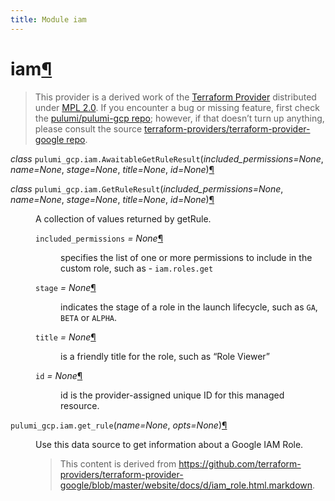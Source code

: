 ```yaml
---
title: Module iam
---
```


<div class="section" id="iam">
<h1>iam<a class="headerlink" href="#iam" title="Permalink to this headline">¶</a></h1>
<blockquote>
<div>This provider is a derived work of the <a class="reference external" href="https://github.com/terraform-providers/terraform-provider-google">Terraform Provider</a> distributed under
<a class="reference external" href="https://www.mozilla.org/en-US/MPL/2.0/">MPL 2.0</a>. If you encounter a bug or missing feature, first check the
<a class="reference external" href="https://github.com/pulumi/pulumi-gcp/issues">pulumi/pulumi-gcp repo</a>; however, if that doesn’t turn up
anything, please consult the source <a class="reference external" href="https://github.com/terraform-providers/terraform-provider-google/issues">terraform-providers/terraform-provider-google repo</a>.</div></blockquote>
<span class="target" id="module-pulumi_gcp.iam"></span><dl class="class">
<dt id="pulumi_gcp.iam.AwaitableGetRuleResult">
<em class="property">class </em><code class="descclassname">pulumi_gcp.iam.</code><code class="descname">AwaitableGetRuleResult</code><span class="sig-paren">(</span><em>included_permissions=None</em>, <em>name=None</em>, <em>stage=None</em>, <em>title=None</em>, <em>id=None</em><span class="sig-paren">)</span><a class="headerlink" href="#pulumi_gcp.iam.AwaitableGetRuleResult" title="Permalink to this definition">¶</a></dt>
<dd></dd></dl>

<dl class="class">
<dt id="pulumi_gcp.iam.GetRuleResult">
<em class="property">class </em><code class="descclassname">pulumi_gcp.iam.</code><code class="descname">GetRuleResult</code><span class="sig-paren">(</span><em>included_permissions=None</em>, <em>name=None</em>, <em>stage=None</em>, <em>title=None</em>, <em>id=None</em><span class="sig-paren">)</span><a class="headerlink" href="#pulumi_gcp.iam.GetRuleResult" title="Permalink to this definition">¶</a></dt>
<dd><p>A collection of values returned by getRule.</p>
<dl class="attribute">
<dt id="pulumi_gcp.iam.GetRuleResult.included_permissions">
<code class="descname">included_permissions</code><em class="property"> = None</em><a class="headerlink" href="#pulumi_gcp.iam.GetRuleResult.included_permissions" title="Permalink to this definition">¶</a></dt>
<dd><p>specifies the list of one or more permissions to include in the custom role, such as - <code class="docutils literal notranslate"><span class="pre">iam.roles.get</span></code></p>
</dd></dl>

<dl class="attribute">
<dt id="pulumi_gcp.iam.GetRuleResult.stage">
<code class="descname">stage</code><em class="property"> = None</em><a class="headerlink" href="#pulumi_gcp.iam.GetRuleResult.stage" title="Permalink to this definition">¶</a></dt>
<dd><p>indicates the stage of a role in the launch lifecycle, such as <code class="docutils literal notranslate"><span class="pre">GA</span></code>, <code class="docutils literal notranslate"><span class="pre">BETA</span></code> or <code class="docutils literal notranslate"><span class="pre">ALPHA</span></code>.</p>
</dd></dl>

<dl class="attribute">
<dt id="pulumi_gcp.iam.GetRuleResult.title">
<code class="descname">title</code><em class="property"> = None</em><a class="headerlink" href="#pulumi_gcp.iam.GetRuleResult.title" title="Permalink to this definition">¶</a></dt>
<dd><p>is a friendly title for the role, such as “Role Viewer”</p>
</dd></dl>

<dl class="attribute">
<dt id="pulumi_gcp.iam.GetRuleResult.id">
<code class="descname">id</code><em class="property"> = None</em><a class="headerlink" href="#pulumi_gcp.iam.GetRuleResult.id" title="Permalink to this definition">¶</a></dt>
<dd><p>id is the provider-assigned unique ID for this managed resource.</p>
</dd></dl>

</dd></dl>

<dl class="function">
<dt id="pulumi_gcp.iam.get_rule">
<code class="descclassname">pulumi_gcp.iam.</code><code class="descname">get_rule</code><span class="sig-paren">(</span><em>name=None</em>, <em>opts=None</em><span class="sig-paren">)</span><a class="headerlink" href="#pulumi_gcp.iam.get_rule" title="Permalink to this definition">¶</a></dt>
<dd><p>Use this data source to get information about a Google IAM Role.</p>
<blockquote>
<div>This content is derived from <a class="reference external" href="https://github.com/terraform-providers/terraform-provider-google/blob/master/website/docs/d/iam_role.html.markdown">https://github.com/terraform-providers/terraform-provider-google/blob/master/website/docs/d/iam_role.html.markdown</a>.</div></blockquote>
</dd></dl>

</div>
